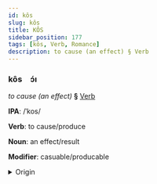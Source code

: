 ```yaml
---
id: kôs
slug: kôs
title: KÔS
sidebar_position: 177
tags: [kôs, Verb, Romance]
description: to cause (an effect) § Verb
---
```


### kôs&emsp;<span kind="abugida">ɔ́ı</span>

*to cause (an effect)* **§** [Verb](../../tags/Verb)

**IPA**: /ˈkos/

**Verb**: to cause/produce

**Noun**: an effect/result

**Modifier**: casuable/producable

<details>
    <summary>Origin</summary>
    French cause /koz/<br/>
    <em>Romance Language Family</em>
</details>
